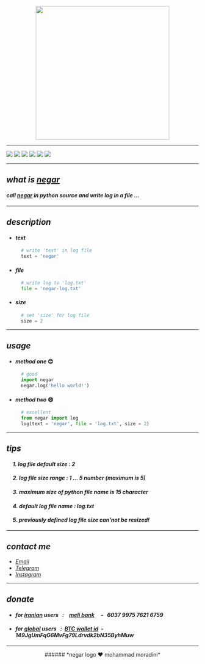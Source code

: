 <p align="center">
  <img width="350" height="350" src="https://raw.githubusercontent.com/sys113/negar/master/negar.png">
</p>

---

![](https://img.shields.io/github/stars/SYS113/negar.svg)
![](https://img.shields.io/badge/language-python-orange.svg)
![](https://img.shields.io/github/forks/SYS113/negar.svg)
![](https://img.shields.io/github/release/SYS113/negar.svg)
![](https://img.shields.io/github/issues/SYS113/negar.svg)
![](https://img.shields.io/badge/license-GPL3-informational.svg)

---
## *what is <ins>negar</ins>*
#### *call <ins>negar</ins> in python source and write log in a file</ins> ...<br />*
---
## *description*
  + #### *text*
    ```python
      # write 'text' in log file
      text = 'negar' 
    ```
  + #### *file*
    ```python
      # write log to 'log.txt'
      file = 'negar-log.txt' 
    ```
  + #### *size*
    ```python
      # set 'size' for log file 
      size = 2
    ```
---
## *usage*
  + #### *method one* :blush:
    ```python
      # good
      import negar
      negar.log('hello world!')
    ```
  + #### *method two* :smile:
    ```python
      # excellent
      from negar import log
      log(text = 'negar', file = 'log.txt', size = 2)
    ```
---
## *tips*
#### *&nbsp;&nbsp;&nbsp;&nbsp; 1. log file default size : 2*
#### *&nbsp;&nbsp;&nbsp;&nbsp; 2. log file size range : 1 ... 5 number (maximum is 5)*
#### *&nbsp;&nbsp;&nbsp;&nbsp; 3. maximum size of python file name is 15 character*
#### *&nbsp;&nbsp;&nbsp;&nbsp; 4. default log file name : log.txt*
#### *&nbsp;&nbsp;&nbsp;&nbsp; 5. previously defined log file size can'not be resized!*
---
## *contact me* 
* *[Email](https://051.SYS113@gmail.com)*
* *[Telegram](https://t.me/SYS113/)*
* *[Instagram](https://instagram.com/sys113/)*
---
## *donate* 
+ #### *for <ins>iranian</ins> users &nbsp; :  &nbsp;&nbsp; <ins>meli bank</ins> &nbsp;&nbsp;&nbsp; - &nbsp; 6037 9975 7621 6759*
+ #### *for <ins>global</ins> users &nbsp; : &nbsp;<ins>BTC wallet id</ins>&nbsp; - &nbsp; 149JgUmFqG6MvFg79Ldrvdk2bN35ByhMuw*
---
<p align="center">
  ###### *negar logo ❤️ mohammad moradini*
</p>
